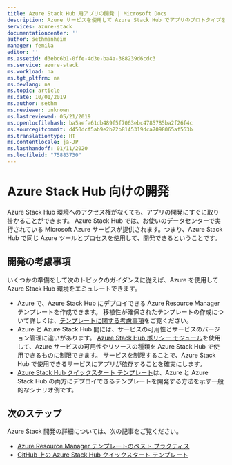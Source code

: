 ```yaml
---
title: Azure Stack Hub 用アプリの開発 | Microsoft Docs
description: Azure サービスを使用して Azure Stack Hub でアプリのプロトタイプを作成する際の開発の考慮事項。
services: azure-stack
documentationcenter: ''
author: sethmanheim
manager: femila
editor: ''
ms.assetid: d3ebc6b1-0ffe-4d3e-ba4a-388239d6cdc3
ms.service: azure-stack
ms.workload: na
ms.tgt_pltfrm: na
ms.devlang: na
ms.topic: article
ms.date: 10/01/2019
ms.author: sethm
ms.reviewer: unknown
ms.lastreviewed: 05/21/2019
ms.openlocfilehash: ba5aefa61db489f5f7063ebc4785785ba2f26f4c
ms.sourcegitcommit: d450dcf5ab9e2b22b8145319dca7098065af563b
ms.translationtype: HT
ms.contentlocale: ja-JP
ms.lasthandoff: 01/11/2020
ms.locfileid: "75883730"
---
```

# <a name="develop-for-azure-stack-hub"></a>Azure Stack Hub 向けの開発

Azure Stack Hub 環境へのアクセス権がなくても、アプリの開発にすぐに取り掛かることができます。 Azure Stack Hub では、お使いのデータセンターで実行されている Microsoft Azure サービスが提供されます。つまり、Azure Stack Hub で同じ Azure ツールとプロセスを使用して、開発できるということです。

## <a name="development-considerations"></a>開発の考慮事項

いくつかの準備をして次のトピックのガイダンスに従えば、Azure を使用して Azure Stack Hub 環境をエミュレートできます。

* Azure で、Azure Stack Hub にデプロイできる Azure Resource Manager テンプレートを作成できます。 移植性が確保されたテンプレートの作成について詳しくは、[テンプレートに関する考慮事項](azure-stack-develop-templates.md)をご覧ください。
* Azure と Azure Stack Hub 間には、サービスの可用性とサービスのバージョン管理に違いがあります。 [Azure Stack Hub ポリシー モジュール](azure-stack-policy-module.md)を使用して、Azure サービスの可用性やリソースの種類を Azure Stack Hub で使用できるものに制限できます。 サービスを制限することで、Azure Stack Hub で使用できるサービスにアプリが依存することを確実にします。
* [Azure Stack Hub クイックスタート テンプレート](https://github.com/Azure/AzureStack-QuickStart-Templates)は、Azure と Azure Stack Hub の両方にデプロイできるテンプレートを開発する方法を示す一般的なシナリオ例です。

## <a name="next-steps"></a>次のステップ

Azure Stack 開発の詳細については、次の記事をご覧ください。

* [Azure Resource Manager テンプレートのベスト プラクティス](azure-stack-develop-templates.md)
* [GitHub 上の Azure Stack Hub クイックスタート テンプレート](https://github.com/Azure/AzureStack-QuickStart-Templates)
